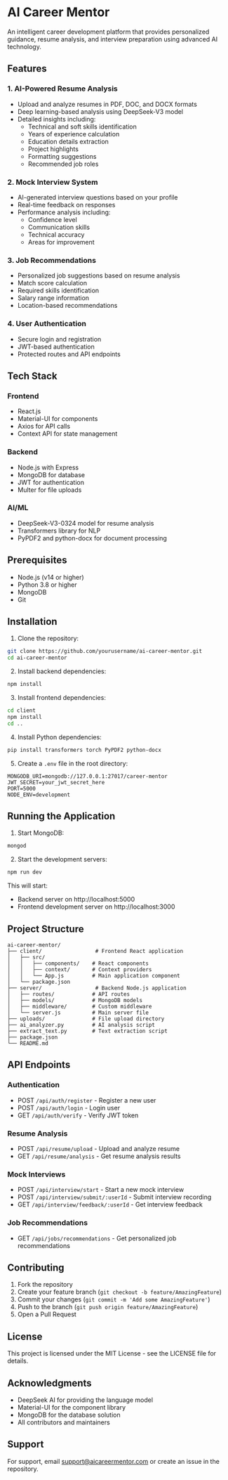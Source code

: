 # **AI Career Mentor**

An intelligent career development platform that provides personalized guidance, resume analysis, and interview preparation using advanced AI technology.

## Features

### 1. AI-Powered Resume Analysis
- Upload and analyze resumes in PDF, DOC, and DOCX formats
- Deep learning-based analysis using DeepSeek-V3 model
- Detailed insights including:
  - Technical and soft skills identification
  - Years of experience calculation
  - Education details extraction
  - Project highlights
  - Formatting suggestions
  - Recommended job roles

### 2. Mock Interview System
- AI-generated interview questions based on your profile
- Real-time feedback on responses
- Performance analysis including:
  - Confidence level
  - Communication skills
  - Technical accuracy
  - Areas for improvement

### 3. Job Recommendations
- Personalized job suggestions based on resume analysis
- Match score calculation
- Required skills identification
- Salary range information
- Location-based recommendations

### 4. User Authentication
- Secure login and registration
- JWT-based authentication
- Protected routes and API endpoints

## Tech Stack

### Frontend
- React.js
- Material-UI for components
- Axios for API calls
- Context API for state management

### Backend
- Node.js with Express
- MongoDB for database
- JWT for authentication
- Multer for file uploads

### AI/ML
- DeepSeek-V3-0324 model for resume analysis
- Transformers library for NLP
- PyPDF2 and python-docx for document processing

## Prerequisites

- Node.js (v14 or higher)
- Python 3.8 or higher
- MongoDB
- Git

## Installation

1. Clone the repository:
```bash
git clone https://github.com/yourusername/ai-career-mentor.git
cd ai-career-mentor
```

2. Install backend dependencies:
```bash
npm install
```

3. Install frontend dependencies:
```bash
cd client
npm install
cd ..
```

4. Install Python dependencies:
```bash
pip install transformers torch PyPDF2 python-docx
```

5. Create a `.env` file in the root directory:
```env
MONGODB_URI=mongodb://127.0.0.1:27017/career-mentor
JWT_SECRET=your_jwt_secret_here
PORT=5000
NODE_ENV=development
```

## Running the Application

1. Start MongoDB:
```bash
mongod
```

2. Start the development servers:
```bash
npm run dev
```

This will start:
- Backend server on http://localhost:5000
- Frontend development server on http://localhost:3000

## Project Structure

```
ai-career-mentor/
├── client/                 # Frontend React application
│   ├── src/
│   │   ├── components/    # React components
│   │   ├── context/       # Context providers
│   │   └── App.js         # Main application component
│   └── package.json
├── server/                 # Backend Node.js application
│   ├── routes/            # API routes
│   ├── models/            # MongoDB models
│   ├── middleware/        # Custom middleware
│   └── server.js          # Main server file
├── uploads/               # File upload directory
├── ai_analyzer.py         # AI analysis script
├── extract_text.py        # Text extraction script
├── package.json
└── README.md
```

## API Endpoints

### Authentication
- POST `/api/auth/register` - Register a new user
- POST `/api/auth/login` - Login user
- GET `/api/auth/verify` - Verify JWT token

### Resume Analysis
- POST `/api/resume/upload` - Upload and analyze resume
- GET `/api/resume/analysis` - Get resume analysis results

### Mock Interviews
- POST `/api/interview/start` - Start a new mock interview
- POST `/api/interview/submit/:userId` - Submit interview recording
- GET `/api/interview/feedback/:userId` - Get interview feedback

### Job Recommendations
- GET `/api/jobs/recommendations` - Get personalized job recommendations

## Contributing

1. Fork the repository
2. Create your feature branch (`git checkout -b feature/AmazingFeature`)
3. Commit your changes (`git commit -m 'Add some AmazingFeature'`)
4. Push to the branch (`git push origin feature/AmazingFeature`)
5. Open a Pull Request

## License

This project is licensed under the MIT License - see the LICENSE file for details.

## Acknowledgments

- DeepSeek AI for providing the language model
- Material-UI for the component library
- MongoDB for the database solution
- All contributors and maintainers

## Support

For support, email support@aicareermentor.com or create an issue in the repository. 

